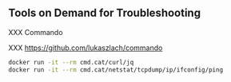 ## Tools on Demand for Troubleshooting

XXX Commando

XXX https://github.com/lukaszlach/commando

```bash
docker run -it --rm cmd.cat/curl/jq
docker run -it --rm cmd.cat/netstat/tcpdump/ip/ifconfig/ping
```